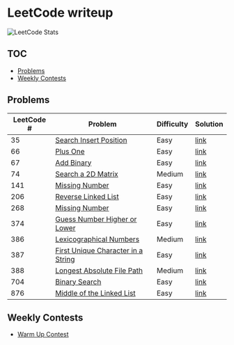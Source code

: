 # LeetCode writeup

![LeetCode Stats](https://leetcard.jacoblin.cool/Offliner?theme=light&ext=activity)

## TOC
* [Problems](#problems)
* [Weekly Contests](#weekly-contests)

## Problems
| LeetCode # | Problem                                                                                                                            | Difficulty | Solution                                                                                            |
| ---------- | ---------------------------------------------------------------------------------------------------------------------------------- | ---------- | --------------------------------------------------------------------------------------------------- |
| 35         | <a href="https://leetcode.com/problems/search-insert-position/" target="_blank">Search Insert Position</a>                         | Easy       | [link](./problems/35_search_insert_position/35_search_insert_position.md)                           |
| 66         | <a href="https://leetcode.com/problems/plus-one/" target="_blank">Plus One</a>                                                     | Easy       | [link](./problems/66_plus_one/66_plus_one.md)                                                       |
| 67         | <a href="https://leetcode.com/problems/add-binary/" target="_blank">Add Binary</a>                                                 | Easy       | [link](./problems/67_add_binary/67_add_binary.md)                                                   |
| 74         | <a href="https://leetcode.com/problems/search-a-2d-matrix/" target="_blank">Search a 2D Matrix</a>                                 | Medium     | [link](./problems/74_search_a_2d_matrix/74_search_a_2d_matrix.md)                                   |
| 141        | <a href="https://leetcode.com/problems/missing-number/" target="_blank">Missing Number</a>                                         | Easy       | [link](./problems/141_linked_list_cycle/141_linked_list_cycle.md)                                   |
| 206        | <a href="https://leetcode.com/problems/reverse-linked-list/" target="_blank">Reverse Linked List</a>                               | Easy       | [link](./problems/206_reverse_linked_list/206_reverse_linked_list.md)                               |
| 268        | <a href="https://leetcode.com/problems/missing-number/" target="_blank">Missing Number</a>                                         | Easy       | [link](./problems/268_missing_number/268_missing_number.md)                                         |
| 374        | <a href="https://leetcode.com/problems/guess-number-higher-or-lower/" target="_blank">Guess Number Higher or Lower</a>             | Easy       | [link](./problems/374_guess_number_higher_or_lower/374_guess_number_higher_or_lower.md)             |
| 386        | <a href="https://leetcode.com/problems/lexicographical-numbers/" target="_blank">Lexicographical Numbers</a>                       | Medium     | [link](./problems/386_lexicographical_numbers/386_lexicographical_numbers.md)                       |
| 387        | <a href="https://leetcode.com/problems/first-unique-character-in-a-string/" target="_blank">First Unique Character in a String</a> | Easy       | [link](./problems/387_first_unique_character_in_a_string/387_first_unique_character_in_a_string.md) |
| 388        | <a href="https://leetcode.com/problems/longest-absolute-file-path/" target="_blank">Longest Absolute File Path</a>                 | Medium     | [link](./problems/388_longest_absolute_file_path/388_longest_absolute_file_path.md)                 |
| 704        | <a href="https://leetcode.com/problems/binary-search/" target="_blank">Binary Search</a>                                           | Easy       | [link](./problems/704_binary_search/binary_search.md)                                               |
| 876        | <a href="https://leetcode.com/problems/middle-of-the-linked-list/" target="_blank">Middle of the Linked List<br></a>               | Easy       | [link](./problems/876_middle_of_the_linked_list/876_middle_of_the_linked_list.md)                   |

## Weekly Contests
* [Warm Up Contest](./contests/1_warm_up_contest/1_warm_up_contest.md)